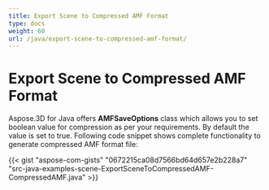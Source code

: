 ```yaml
---
title: Export Scene to Compressed AMF Format
type: docs
weight: 60
url: /java/export-scene-to-compressed-amf-format/
---
```


# **Export Scene to Compressed AMF Format**
Aspose.3D for Java offers **AMFSaveOptions** class which allows you to set boolean value for compression as per your requirements. By default the value is set to true. Following code snippet shows complete functionality to generate compressed AMF format file:

{{< gist "aspose-com-gists" "0672215ca08d7566bd64d657e2b228a7" "src-java-examples-scene-ExportSceneToCompressedAMF-CompressedAMF.java" >}}
